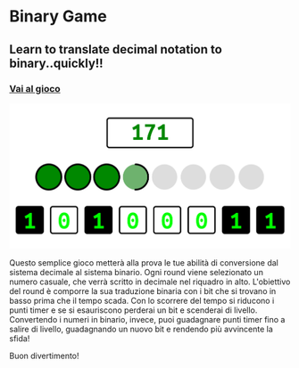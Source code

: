 # Binary Game

## Learn to translate decimal notation to binary..quickly!!

### [Vai al gioco](binary-game.html)

![Game Play Example](screenshot-landscape.png "Game Play Example")

Questo semplice gioco metterà alla prova le tue abilità di conversione dal sistema decimale al sistema binario.
Ogni round viene selezionato un numero casuale, che verrà scritto in decimale nel riquadro in alto. L'obiettivo del round è comporre la sua traduzione binaria con i bit che si trovano in basso prima che il tempo scada. Con lo scorrere del tempo si riducono i punti timer e se si esauriscono perderai un bit e scenderai di livello. Convertendo i numeri in binario, invece, puoi guadagnare punti timer fino a salire di livello, guadagnando un nuovo bit e rendendo più avvincente la sfida!

Buon divertimento!